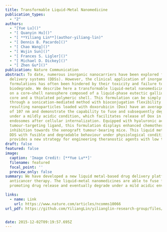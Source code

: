```yaml
---
title: Transformable Liquid-Metal Nanomedicine
publication_types:
  - "2"
authors:
  - "[Yue Lu]()"
  - "[ Quanyin Hu]()"
  - "[ **Yiliang Lin**](author-yiliang-lin)"
  - "[ Dennis B. Pacardo]()"
  - "[ Chao Wang]()"
  - "[ Wujin Sun]()"
  - "[ Frances S. Ligler]()"
  - "[ Michael D. Dickey]()"
  - "[ Zhen Gu*]()"
publication: Nature Communication
abstract: To date, numerous inorganic nanocarriers have been explored for drug
  delivery systems (DDSs). However, the clinical application of inorganic
  formulations has often been hindered by their toxicity and failure to
  biodegrade. We describe here a transformable liquid-metal nanomedicine, based
  on a core–shell nanosphere composed of a liquid-phase eutectic gallium-indium
  core and a thiolated polymeric shell. This formulation can be simply produced
  through a sonication-mediated method with bioconjugation flexibility. The
  resulting nanoparticles loaded with doxorubicin (Dox) have an average diameter
  of 107 nm and demonstrate the capability to fuse and subsequently degrade
  under a mildly acidic condition, which facilitates release of Dox in acidic
  endosomes after cellular internalization. Equipped with hyaluronic acid, a
  tumour-targeting ligand, this formulation displays enhanced chemotherapeutic
  inhibition towards the xenograft tumour-bearing mice. This liquid metal-based
  DDS with fusible and degradable behaviour under physiological conditions
  provides a new strategy for engineering theranostic agents with low toxicity.
draft: false
featured: false
image:
  caption: 'Image Credit: [**Yue Lu**]'
  filename: featured
  focal_point: ''
  preview_only: false
summary: We have developed a new liquid metal-based drug delivery platform for
  anticancer therapy. The liquid-metal nanomedicines are able to fuse for
  promoting drug release and eventually degrade under a mild acidic environment.

links:
  - name: Link
    url: https://www.nature.com/articles/ncomms10066
url_pdf: https://github.com/YiliangLin/yilianglin-research-group/files/9945518/Transformable.liquid-metal.nanomedicine.pdf


date: 2015-12-02T09:19:57.695Z
---
```

